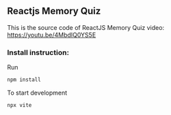 ## Reactjs Memory Quiz

This is the source code of ReactJS Memory Quiz video: https://youtu.be/4MbdIQ0YS5E

### Install instruction:

Run

```sh
npm install
```

To start development

```sh
npx vite
```

